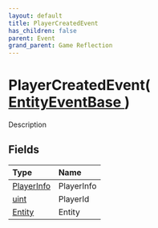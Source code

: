 ```yaml
---
layout: default
title: PlayerCreatedEvent
has_children: false
parent: Event
grand_parent: Game Reflection
---
```

# PlayerCreatedEvent( [ EntityEventBase ](/riftbreaker-wiki/docs/game-reflection/events/entity_event_base/) )
Description 

## Fields

| Type | Name |
|:----------|:--------------|
| [PlayerInfo](/riftbreaker-wiki/docs/game-reflection/classes/player_info/) | PlayerInfo |
| [uint](/riftbreaker-wiki/docs/game-reflection/components/uint/) | PlayerId |
| [Entity](/riftbreaker-wiki/docs/game-reflection/classes/entity/) | Entity |

